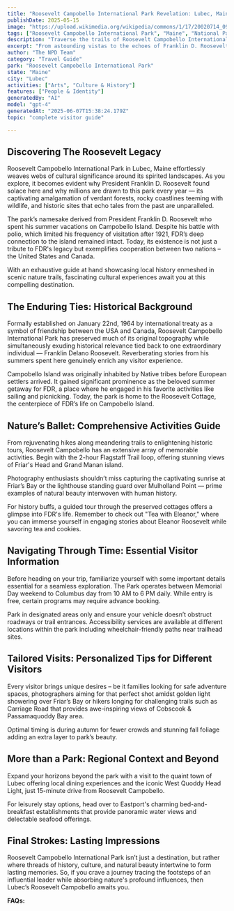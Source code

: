 ```yaml
---
title: "Roosevelt Campobello International Park Revelation: Lubec, Maines Panorama of History and Nature"
publishDate: 2025-05-15
image: "https://upload.wikimedia.org/wikipedia/commons/1/17/20020714_09_Roosevelt_Home_Campobello_Island.jpg"
tags: ["Roosevelt Campobello International Park", "Maine", "National Parks", "Travel Guide", "Lubec", "Outdoor Recreation", "Family Travel", "Adventure"]
description: "Traverse the trails of Roosevelt Campobello International Park in Lubec, Maine, where natural splendor meets riveting history."
excerpt: "From astounding vistas to the echoes of Franklin D. Roosevelts life - this is your gateway into the heart of Roosevelt Campobello Island."
author: "The NPD Team"
category: "Travel Guide"
park: "Roosevelt Campobello International Park"
state: "Maine"
city: "Lubec"
activities: ["Arts", "Culture & History"]
features: ["People & Identity"]
generatedBy: "AI"
model: "gpt-4"
generatedAt: "2025-06-07T15:38:24.179Z"
topic: "complete visitor guide"

---
```


## Discovering The Roosevelt Legacy
Roosevelt Campobello International Park in Lubec, Maine effortlessly weaves webs of cultural significance around its spirited landscapes. As you explore, it becomes evident why President Franklin D. Roosevelt found solace here and why millions are drawn to this park every year — its captivating amalgamation of verdant forests, rocky coastlines teeming with wildlife, and historic sites that echo tales from the past are unparalleled. 

The park’s namesake derived from President Franklin D. Roosevelt who spent his summer vacations on Campobello Island. Despite his battle with polio, which limited his frequency of visitation after 1921, FDR’s deep connection to the island remained intact. Today, its existence is not just a tribute to FDR's legacy but exemplifies cooperation between two nations – the United States and Canada.

With an exhaustive guide at hand showcasing local history enmeshed in scenic nature trails, fascinating cultural experiences await you at this compelling destination.

## The Enduring Ties: Historical Background 
Formally established on January 22nd, 1964 by international treaty as a symbol of friendship between the USA and Canada, Roosevelt Campobello International Park has preserved much of its original topography while simultaneously exuding historical relevance tied back to one extraordinary individual — Franklin Delano Roosevelt. Reverberating stories from his summers spent here genuinely enrich any visitor experience.

Campobello Island was originally inhabited by Native tribes before European settlers arrived. It gained significant prominence as the beloved summer getaway for FDR, a place where he engaged in his favorite activities like sailing and picnicking. Today, the park is home to the Roosevelt Cottage, the centerpiece of FDR’s life on Campobello Island. 

## Nature’s Ballet: Comprehensive Activities Guide 
From rejuvenating hikes along meandering trails to enlightening historic tours, Roosevelt Campobello has an extensive array of memorable activities. Begin with the 2-hour Flagstaff Trail loop, offering stunning views of Friar's Head and Grand Manan island.

Photography enthusiasts shouldn’t miss capturing the captivating sunrise at Friar’s Bay or the lighthouse standing guard over Mulholland Point — prime examples of natural beauty interwoven with human history. 

For history buffs, a guided tour through the preserved cottages offers a glimpse into FDR's life. Remember to check out "Tea with Eleanor," where you can immerse yourself in engaging stories about Eleanor Roosevelt while savoring tea and cookies.

## Navigating Through Time: Essential Visitor Information
Before heading on your trip, familiarize yourself with some important details essential for a seamless exploration. The Park operates between Memorial Day weekend to Columbus day from 10 AM to 6 PM daily. While entry is free, certain programs may require advance booking.

Park in designated areas only and ensure your vehicle doesn’t obstruct roadways or trail entrances. Accessibility services are available at different locations within the park including wheelchair-friendly paths near trailhead sites.

## Tailored Visits: Personalized Tips for Different Visitors
Every visitor brings unique desires – be it families looking for safe adventure spaces, photographers aiming for that perfect shot amidst golden light showering over Friar’s Bay or hikers longing for challenging trails such as Carriage Road that provides awe-inspiring views of Cobscook & Passamaquoddy Bay area.

Optimal timing is during autumn for fewer crowds and stunning fall foliage adding an extra layer to park’s beauty. 

## More than a Park: Regional Context and Beyond
Expand your horizons beyond the park with a visit to the quaint town of Lubec offering local dining experiences and the iconic West Quoddy Head Light, just 15-minute drive from Roosevelt Campobello.

For leisurely stay options, head over to Eastport's charming bed-and-breakfast establishments that provide panoramic water views and delectable seafood offerings.

## Final Strokes: Lasting Impressions
Roosevelt Campobello International Park isn’t just a destination, but rather where threads of history, culture, and natural beauty intertwine to form lasting memories. So, if you crave a journey tracing the footsteps of an influential leader while absorbing nature's profound influences, then Lubec’s Roosevelt Campobello awaits you.

**FAQs:**